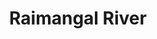 ---
title: "Raimangal River"
title_bn: "রায়মঙ্গল নদী"
description: "Raimangal River originated from Hugli river of Pashchim Bongo, India. Then, it started to flow through Shyamnagar Upazilla, Satkhira after entering into Bangladesh. In this way, it merged with Kalindi River in the border of Bangladesh-India and headed towards south. Later, one of its branch fall at Bay of Bengal through the Sundarbans after joining with the Jamuna. Another branch merged with Hariabhanga River. Finally it fall into Bay of Bengal naming Horinbhanga from northern side of Madarbari Chor. Length of Raimangal river is 40 km and width 100 meters. Its depth is 14 meters. This river is the biggest river of western side of Sundarbans."
---